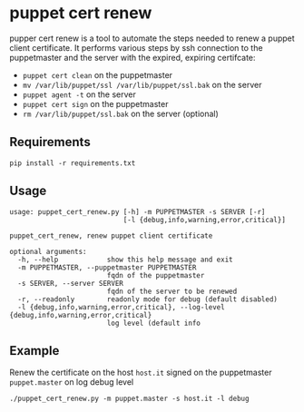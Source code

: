 # puppet cert renew

pupper cert renew is a tool to automate the steps needed to renew a puppet client certificate.
It performs various steps by ssh connection to the puppetmaster and the server with the expired, expiring certifcate:

* `puppet cert clean` on the puppetmaster
* `mv /var/lib/puppet/ssl /var/lib/puppet/ssl.bak` on the server
* `puppet agent -t` on the server
* `puppet cert sign` on the puppetmaster
* `rm /var/lib/puppet/ssl.bak` on the server (optional)

## Requirements
```
pip install -r requirements.txt
```

## Usage
```
usage: puppet_cert_renew.py [-h] -m PUPPETMASTER -s SERVER [-r]                                                                                                                                                    
                            [-l {debug,info,warning,error,critical}]

puppet_cert_renew, renew puppet client certificate

optional arguments:
  -h, --help            show this help message and exit
  -m PUPPETMASTER, --puppetmaster PUPPETMASTER
                        fqdn of the puppetmaster
  -s SERVER, --server SERVER
                        fqdn of the server to be renewed
  -r, --readonly        readonly mode for debug (default disabled)
  -l {debug,info,warning,error,critical}, --log-level {debug,info,warning,error,critical}
                        log level (default info
```

## Example
Renew the certificate on the host `host.it` signed on the puppetmaster `puppet.master` on log debug level
```
./puppet_cert_renew.py -m puppet.master -s host.it -l debug
```
